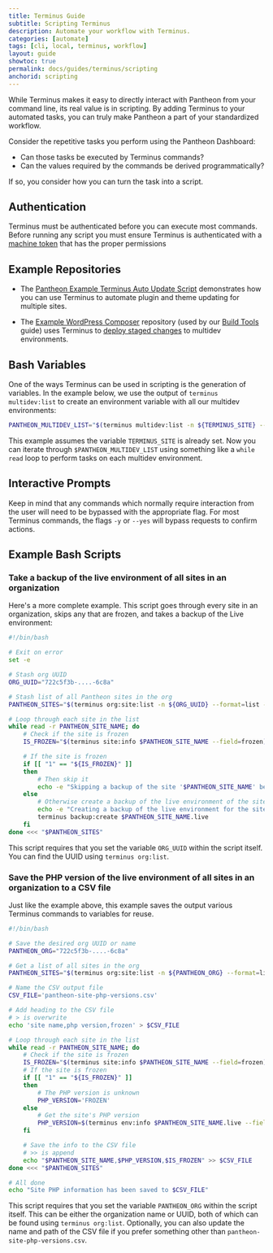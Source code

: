 ```yaml
---
title: Terminus Guide
subtitle: Scripting Terminus
description: Automate your workflow with Terminus.
categories: [automate]
tags: [cli, local, terminus, workflow]
layout: guide
showtoc: true
permalink: docs/guides/terminus/scripting
anchorid: scripting
---
```


While Terminus makes it easy to directly interact with Pantheon from your command line, its real value is in scripting. By adding Terminus to your automated tasks, you can truly make Pantheon a part of your standardized workflow.

Consider the repetitive tasks you perform using the Pantheon Dashboard:

- Can those tasks be executed by Terminus commands?
- Can the values required by the commands be derived programmatically?

If so, you consider how you can turn the task into a script.

## Authentication

Terminus must be authenticated before you can execute most commands. Before running any script you must ensure Terminus is authenticated with a [machine token](/guides/terminus/install#machine-token) that has the proper permissions

## Example Repositories

- The [Pantheon Example Terminus Auto Update Script](https://github.com/pantheon-systems/example-terminus-auto-update-script) demonstrates how you can use Terminus to automate plugin and theme updating for multiple sites.

* The [Example WordPress Composer](https://github.com/pantheon-systems/example-wordpress-composer) repository (used by our [Build Tools](/guides/build-tools) guide) uses Terminus to [deploy staged changes](https://github.com/pantheon-systems/example-wordpress-composer/blob/46ff34e2b9f421a1c0eae72ade80376e8dd42f31/.circleci/deploy-to-pantheon.sh) to multidev environments.

## Bash Variables

One of the ways Terminus can be used in scripting is the generation of variables. In the example below, we use the output of `terminus multidev:list` to create an environment variable with all our multidev environments:

```bash
PANTHEON_MULTIDEV_LIST="$(terminus multidev:list -n ${TERMINUS_SITE} --format=list --field=Name)"
```

This example assumes the variable `TERMINUS_SITE` is already set. Now you can iterate through `$PANTHEON_MULTIDEV_LIST` using something like a `while read` loop to perform tasks on each multidev environment.

## Interactive Prompts
Keep in mind that any commands which normally require interaction from the user will need to be bypassed with the appropriate flag. For most Terminus commands, the flags `-y` or `--yes` will bypass requests to confirm actions.

## Example Bash Scripts

### Take a backup of the live environment of all sites in an organization

Here's a more complete example. This script goes through every site in an organization, skips any that are frozen, and takes a backup of the Live environment:

```bash
#!/bin/bash

# Exit on error
set -e

# Stash org UUID
ORG_UUID="722c5f3b-....-6c8a"

# Stash list of all Pantheon sites in the org
PANTHEON_SITES="$(terminus org:site:list -n ${ORG_UUID} --format=list --field=Name)"

# Loop through each site in the list
while read -r PANTHEON_SITE_NAME; do
    # Check if the site is frozen
    IS_FROZEN="$(terminus site:info $PANTHEON_SITE_NAME --field=frozen)"

    # If the site is frozen
    if [[ "1" == "${IS_FROZEN}" ]]
    then
        # Then skip it
        echo -e "Skipping a backup of the site '$PANTHEON_SITE_NAME' because it is frozen...\n"
    else
        # Otherwise create a backup of the live environment of the site
        echo -e "Creating a backup of the live environment for the site '$PANTHEON_SITE_NAME'...\n"
        terminus backup:create $PANTHEON_SITE_NAME.live
    fi
done <<< "$PANTHEON_SITES"
```

This script requires that you set the variable `ORG_UUID` within the script itself. You can find the UUID using `terminus org:list`.

### Save the PHP version of the live environment of all sites in an organization to a CSV file

Just like the example above, this example saves the output various Terminus commands to variables for reuse.

```bash
#!/bin/bash

# Save the desired org UUID or name
PANTHEON_ORG="722c5f3b-....-6c8a"

# Get a list of all sites in the org
PANTHEON_SITES="$(terminus org:site:list -n ${PANTHEON_ORG} --format=list --field=Name)"

# Name the CSV output file
CSV_FILE='pantheon-site-php-versions.csv'

# Add heading to the CSV file
# > is overwrite
echo 'site name,php version,frozen' > $CSV_FILE

# Loop through each site in the list
while read -r PANTHEON_SITE_NAME; do
	# Check if the site is frozen
	IS_FROZEN="$(terminus site:info $PANTHEON_SITE_NAME --field=frozen)"
	# If the site is frozen
    if [[ "1" == "${IS_FROZEN}" ]]
    then
		# The PHP version is unknown
		PHP_VERSION='FROZEN'
	else
		# Get the site's PHP version
		PHP_VERSION=$(terminus env:info $PANTHEON_SITE_NAME.live --field php_version)
	fi

	# Save the info to the CSV file
	# >> is append
	echo "$PANTHEON_SITE_NAME,$PHP_VERSION,$IS_FROZEN" >> $CSV_FILE
done <<< "$PANTHEON_SITES"

# All done
echo "Site PHP information has been saved to $CSV_FILE"
```

This script requires that you set the variable `PANTHEON_ORG` within the script itself. This can be either the organization name or UUID, both of which can be found using `terminus org:list`. Optionally, you can also update the name and path of the CSV file if you prefer something other than `pantheon-site-php-versions.csv`.